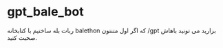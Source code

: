 # gpt_bale_bot
ربات بله ساختیم با کتابخانه balethon که اگر اول متنتون /gpt بزارید می تونید باهاش صحبت کنید.
